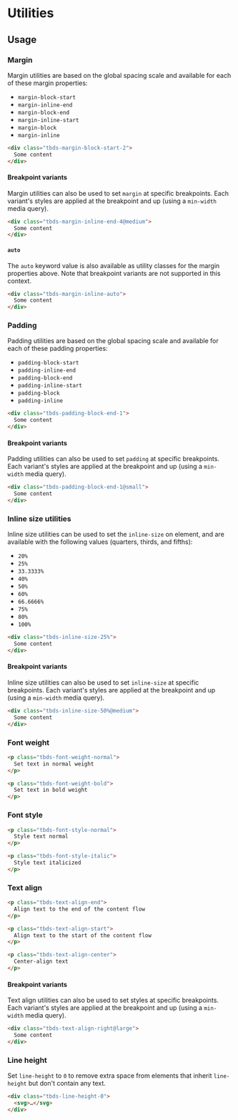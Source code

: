 # Utilities

## Usage

### Margin

Margin utilities are based on the global spacing scale and available
for each of these margin properties:

- `margin-block-start`
- `margin-inline-end`
- `margin-block-end`
- `margin-inline-start`
- `margin-block`
- `margin-inline`

```html
<div class="tbds-margin-block-start-2">
  Some content
</div>
```

#### Breakpoint variants

Margin utilities can also be used to set `margin` at specific breakpoints.
Each variant's styles are applied at the breakpoint and up (using a
`min-width` media query).

```html
<div class="tbds-margin-inline-end-4@medium">
  Some content
</div>
```

#### `auto`

The `auto` keyword value is also available as utility classes for the margin
properties above. Note that breakpoint variants are not supported in
this context.

```html
<div class="tbds-margin-inline-auto">
  Some content
</div>
```

### Padding

Padding utilities are based on the global spacing scale and available
for each of these padding properties:

- `padding-block-start`
- `padding-inline-end`
- `padding-block-end`
- `padding-inline-start`
- `padding-block`
- `padding-inline`

```html
<div class="tbds-padding-block-end-1">
  Some content
</div>
```

#### Breakpoint variants

Padding utilities can also be used to set `padding` at specific breakpoints.
Each variant's styles are applied at the breakpoint and up (using a
`min-width` media query).

```html
<div class="tbds-padding-block-end-1@small">
  Some content
</div>
```

### Inline size utilities

Inline size utilities can be used to set the `inline-size` on element, and are
available with the following values (quarters, thirds, and fifths):

- `20%`
- `25%`
- `33.3333%`
- `40%`
- `50%`
- `60%`
- `66.6666%`
- `75%`
- `80%`
- `100%`

```html
<div class="tbds-inline-size-25%">
  Some content
</div>
```

#### Breakpoint variants

Inline size utilities can also be used to set `inline-size` at specific
breakpoints. Each variant's styles are applied at the breakpoint and up (using
a `min-width` media query).

```html
<div class="tbds-inline-size-50%@medium">
  Some content
</div>
```

### Font weight

```html
<p class="tbds-font-weight-normal">
  Set text in normal weight
</p>
```

```html
<p class="tbds-font-weight-bold">
  Set text in bold weight
</p>
```

### Font style

```html
<p class="tbds-font-style-normal">
  Style text normal
</p>
```

```html
<p class="tbds-font-style-italic">
  Style text italicized
</p>
```

### Text align

```html
<p class="tbds-text-align-end">
  Align text to the end of the content flow
</p>
```

```html
<p class="tbds-text-align-start">
  Align text to the start of the content flow
</p>
```

```html
<p class="tbds-text-align-center">
  Center-align text
</p>
```

#### Breakpoint variants

Text align utilities can also be used to set styles at specific breakpoints.
Each variant's styles are applied at the breakpoint and up (using a
`min-width` media query).

```html
<div class="tbds-text-align-right@large">
  Some content
</div>
```

### Line height

Set `line-height` to `0` to remove extra space from elements that inherit
`line-height` but don't contain any text.

```html
<div class="tbds-line-height-0">
  <svg>…</svg>
</div>
```
